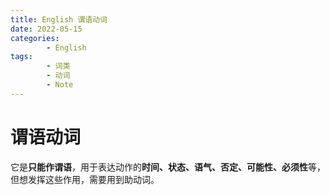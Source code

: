 ```yaml
---
title: English 谓语动词
date: 2022-05-15
categories:
        - English
tags:
        - 词类
        - 动词
        - Note
---
```


# 谓语动词

它是**只能作谓语**，用于表达动作的**时间、状态、语气、否定、可能性、必须性**等，但想发挥这些作用，需要用到助动词。
